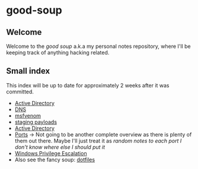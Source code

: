 # good-soup
## Welcome
Welcome to the *good soup* a.k.a my personal notes repository, where I'll be keeping track of anything hacking related.

## Small index
This index will be up to date for approximately 2 weeks after it was committed.
- [Active Directory](AD/AD.md)
- [DNS](DNS/tools.md)
- [msfvenom](Payloads/msfvenom.md)
- [staging payloads](Payloads/staging.md)
- [Active Directory](AD/AD.md)
- [Ports](Ports/Ports.md) -> Not going to be another complete overview as there is plenty of them out there. Maybe I'll just treat it as *random notes to each port I don't know where else I should put it*
- [Windows Privilege Escalation](good%20soup/notes/privesc/Windows/index.md)
- Also see the fancy soup: [dotfiles](https://github.com/volysandro/dotfiles)
